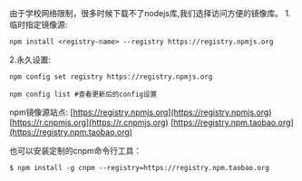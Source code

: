 由于学校网络限制，很多时候下载不了nodejs库,我们选择访问方便的镜像库。
1.临时指定镜像源:
```
npm install <registry-name> --registry https://registry.npmjs.org
```
2.永久设置:
```
npm config set registry https://registry.npmjs.org  
```
```
npm config list #查看更新后的config设置
```
npm镜像源站点:
[https://registry.npmjs.org](https://registry.npmjs.org)
[https://r.cnpmjs.org](https://r.cnpmjs.org)
[https://registry.npm.taobao.org](https://registry.npm.taobao.org)

也可以安装定制的cnpm命令行工具：
```
$ npm install -g cnpm --registry=https://registry.npm.taobao.org
```

